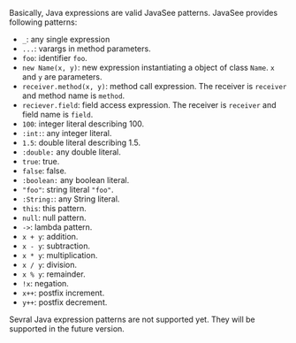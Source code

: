 Basically, Java expressions are valid JavaSee patterns. JavaSee provides following patterns:

- `_`: any single expression
- `...`: varargs in method parameters.
- `foo`: identifier `foo`.
- `new Name(x, y)`: new expression instantiating a object of class `Name`. `x` and `y` are parameters.
- `receiver.method(x, y)`: method call expression.  The receiver is `receiver` and method name is `method`.
- `reciever.field`: field access expression. The receiver is `receiver` and field name is `field`.
- `100`: integer literal describing 100.
- `:int:`: any integer literal.
- `1.5`: double literal describing 1.5.
- `:double:` any double literal.
- `true`: true.
- `false`: false.
- `:boolean:` any boolean literal.
- `"foo"`: string literal `"foo"`.
- `:String:`: any String literal.
- `this`: this pattern.
- `null`: null pattern.
- `->`: lambda pattern.
- `x + y`: addition.
- `x - y`: subtraction.
- `x * y`: multiplication.
- `x / y`: division.
- `x % y`: remainder.
- `!x`: negation.
- `x++`: postfix increment.
- `y++`: postfix decrement.

Sevral Java expression patterns are not supported yet.  They will be supported in the future version.
